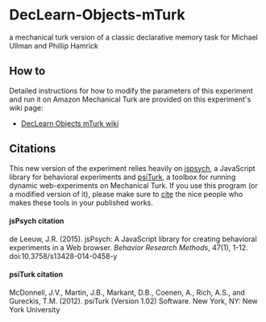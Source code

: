 # DecLearn-Objects-mTurk
a mechanical turk version of a classic declarative memory task for Michael Ullman and Phillip Hamrick


## How to
Detailed instructions for how to modify the parameters of this experiment and run it on Amazon Mechanical Turk are provided on this experiment's wiki page:

- [DecLearn Objects mTurk wiki][3] 

## Citations
This new version of the experiment relies heavily on [jspsych](http://docs.jspsych.org/), a JavaScript library for behavioral experiments and [psiTurk](https://psiturk.org/), a toolbox for running dynamic web-experiments on Mechanical Turk.  If you use this program (or a modified version of it), please make sure to [cite](https://github.com/kschuler/DecLearn-Objects-mTurk#citations) the nice people who makes these tools in your published works.

#### jsPsych citation
de Leeuw, J.R. (2015). jsPsych: A JavaScript library for creating behavioral experiments in a Web browser. *Behavior Research Methods*, 47(1), 1-12. doi:10.3758/s13428-014-0458-y

#### psiTurk citation
McDonnell, J.V., Martin, J.B., Markant, D.B., Coenen, A., Rich, A.S., and Gureckis, T.M. (2012). psiTurk (Version 1.02) Software. New York, NY: New York University

[1]:	http://docs.jspsych.org/
[2]:	https://psiturk.org/
[3]:	https://github.com/kschuler/DecLearn-Objects-mTurk/wiki
[6]:	http://docs.jspsych.org/
[7]:	https://psiturk.org/
